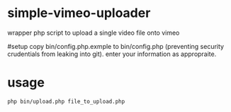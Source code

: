 # simple-vimeo-uploader
wrapper php script to upload a single video file onto vimeo

#setup
copy bin/config.php.exmple to bin/config.php (preventing security crudentials from leaking into git). enter your information as appropraite.

# usage
```
php bin/upload.php file_to_upload.php
```